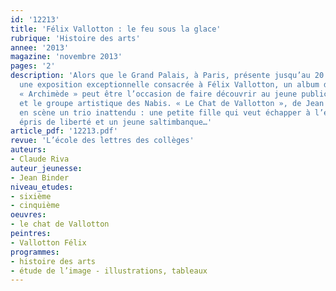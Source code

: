 ```yaml
---
id: '12213'
title: 'Félix Vallotton : le feu sous la glace'
rubrique: 'Histoire des arts'
annee: '2013'
magazine: 'novembre 2013'
pages: '2'
description: 'Alors que le Grand Palais, à Paris, présente jusqu’au 20 janvier 2014
  une exposition exceptionnelle consacrée à Félix Vallotton, un album de la collection
  « Archimède » peut être l’occasion de faire découvrir au jeune public le peintre
  et le groupe artistique des Nabis. « Le Chat de Vallotton », de Jean Binder, met
  en scène un trio inattendu : une petite fille qui veut échapper à l’ennui, un chat
  épris de liberté et un jeune saltimbanque…'
article_pdf: '12213.pdf'
revue: 'L’école des lettres des collèges'
auteurs:
- Claude Riva
auteur_jeunesse:
- Jean Binder
niveau_etudes:
- sixième
- cinquième
oeuvres:
- le chat de Vallotton
peintres:
- Vallotton Félix
programmes:
- histoire des arts
- étude de l’image - illustrations, tableaux
---
```

